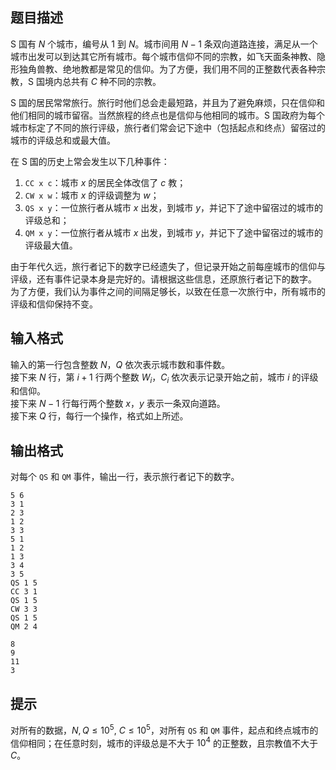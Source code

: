 ## 题目描述

S 国有 $N$ 个城市，编号从 $1$ 到 $N$。城市间用 $N-1$ 条双向道路连接，满足从一个城市出发可以到达其它所有城市。每个城市信仰不同的宗教，如飞天面条神教、隐形独角兽教、绝地教都是常见的信仰。为了方便，我们用不同的正整数代表各种宗教，S 国境内总共有 $C$ 种不同的宗教。

S 国的居民常常旅行。旅行时他们总会走最短路，并且为了避免麻烦，只在信仰和他们相同的城市留宿。当然旅程的终点也是信仰与他相同的城市。S 国政府为每个城市标定了不同的旅行评级，旅行者们常会记下途中（包括起点和终点）留宿过的城市的评级总和或最大值。

在 S 国的历史上常会发生以下几种事件：
1. `CC x c`：城市 $x$ 的居民全体改信了 $c$ 教；
2. `CW x w`：城市 $x$ 的评级调整为 $w$；
3. `QS x y`：一位旅行者从城市 $x$ 出发，到城市 $y$，并记下了途中留宿过的城市的评级总和；
4. `QM x y`：一位旅行者从城市 $x$ 出发，到城市 $y$，并记下了途中留宿过的城市的评级最大值。

由于年代久远，旅行者记下的数字已经遗失了，但记录开始之前每座城市的信仰与评级，还有事件记录本身是完好的。请根据这些信息，还原旅行者记下的数字。  
为了方便，我们认为事件之间的间隔足够长，以致在任意一次旅行中，所有城市的评级和信仰保持不变。

## 输入格式

输入的第一行包含整数 $N$，$Q$ 依次表示城市数和事件数。  
接下来 $N$ 行，第 $i+1$ 行两个整数 $W_i$，$C_i$ 依次表示记录开始之前，城市 $i$ 的评级和信仰。  
接下来 $N-1$ 行每行两个整数 $x$，$y$ 表示一条双向道路。  
接下来 $Q$ 行，每行一个操作，格式如上所述。

## 输出格式

对每个 `QS` 和 `QM` 事件，输出一行，表示旅行者记下的数字。

```input1
5 6
3 1
2 3
1 2
3 3
5 1
1 2
1 3
3 4
3 5
QS 1 5
CC 3 1
QS 1 5
CW 3 3
QS 1 5
QM 2 4
```
```output1
8
9
11
3
```

## 提示

对所有的数据，$N, Q \leq 10^5,\ C \leq 10^5$，对所有 ``QS`` 和 ``QM`` 事件，起点和终点城市的信仰相同；在任意时刻，城市的评级总是不大于 $10^4$ 的正整数，且宗教值不大于 $C$。
